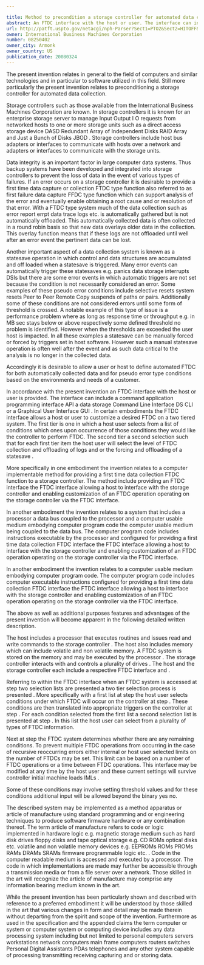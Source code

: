 ```yaml
---

title: Method to precondition a storage controller for automated data collection based on host input
abstract: An FTDC interface with the host or user. The interface can include a command application programming interface (API) or a data storage Command-Line Interface (DS CLI)/Graphical User Interface (GUI). In certain embodiments, the FTDC interface allows a host or user to customize a desired FTDC on a two-tiered system. The first tier is one in which a host/user selects, from a list of conditions, which ones, upon occurrence of those conditions, they would like the controller to perform FTDC. In the second tier a second selection is made such that for each first tier item, the host/user will select the level of FTDC (collection and offloading of logs and/or the forcing and offloading of a statesave).
url: http://patft.uspto.gov/netacgi/nph-Parser?Sect1=PTO2&Sect2=HITOFF&p=1&u=%2Fnetahtml%2FPTO%2Fsearch-adv.htm&r=1&f=G&l=50&d=PALL&S1=08250402&OS=08250402&RS=08250402
owner: International Business Machines Corporation
number: 08250402
owner_city: Armonk
owner_country: US
publication_date: 20080324
---
```

The present invention relates in general to the field of computers and similar technologies and in particular to software utilized in this field. Still more particularly the present invention relates to preconditioning a storage controller for automated data collection.

Storage controllers such as those available from the International Business Machines Corporation are known. In storage controllers it is known for an enterprise storage server to manage Input Output I O requests from networked hosts to one or more storage units such as a direct access storage device DASD Redundant Array of Independent Disks RAID Array and Just a Bunch of Disks JBOD . Storage controllers include host bus adapters or interfaces to communicate with hosts over a network and adapters or interfaces to communicate with the storage units.

Data integrity is an important factor in large computer data systems. Thus backup systems have been developed and integrated into storage controllers to prevent the loss of data in the event of various types of failures. If an error occurs on a storage controller it is desirable to provide a first time data capture or collection FTDC type function also referred to as first failure data capture FFDC type function which can support analysis of the error and eventually enable obtaining a root cause and or resolution of that error. With a FTDC type system much of the data collection such as error report errpt data trace logs etc. is automatically gathered but is not automatically offloaded. This automatically collected data is often collected in a round robin basis so that new data overlays older data in the collection. This overlay function means that if these logs are not offloaded until well after an error event the pertinent data can be lost.

Another important aspect of a data collection system is known as a statesave operation in which control and data structures are accumulated and off loaded when a statesave is triggered. Many error events can automatically trigger these statesaves e.g. panics data storage interrupts DSIs but there are some error events in which automatic triggers are not set because the condition is not necessarily considered an error. Some examples of these pseudo error conditions include selective resets system resets Peer to Peer Remote Copy suspends of paths or pairs. Additionally some of these conditions are not considered errors until some form of threshold is crossed. A notable example of this type of issue is a performance problem where as long as response time or throughput e.g. in MB sec stays below or above respectively some defined threshold no problem is identified. However when the thresholds are exceeded the user host is impacted. In all these examples a statesave can be manually forced or forced by triggers set in host software. However such a manual statesave operation is often well after the event and as such data critical to the analysis is no longer in the collected data.

Accordingly it is desirable to allow a user or host to define automated FTDC for both automatically collected data and for pseudo error type conditions based on the environments and needs of a customer.

In accordance with the present invention an FTDC interface with the host or user is provided. The interface can include a command application programming interface API a data storage Command Line Interface DS CLI or a Graphical User Interface GUI . In certain embodiments the FTDC interface allows a host or user to customize a desired FTDC on a two tiered system. The first tier is one in which a host user selects from a list of conditions which ones upon occurrence of those conditions they would like the controller to perform FTDC. The second tier a second selection such that for each first tier item the host user will select the level of FTDC collection and offloading of logs and or the forcing and offloading of a statesave .

More specifically in one embodiment the invention relates to a computer implementable method for providing a first time data collection FTDC function to a storage controller. The method include providing an FTDC interface the FTDC interface allowing a host to interface with the storage controller and enabling customization of an FTDC operation operating on the storage controller via the FTDC interface.

In another embodiment the invention relates to a system that includes a processor a data bus coupled to the processor and a computer usable medium embodying computer program code the computer usable medium being coupled to the data bus. The computer program code includes instructions executable by the processor and configured for providing a first time data collection FTDC interface the FTDC interface allowing a host to interface with the storage controller and enabling customization of an FTDC operation operating on the storage controller via the FTDC interface.

In another embodiment the invention relates to a computer usable medium embodying computer program code. The computer program code includes computer executable instructions configured for providing a first time data collection FTDC interface the FTDC interface allowing a host to interface with the storage controller and enabling customization of an FTDC operation operating on the storage controller via the FTDC interface.

The above as well as additional purposes features and advantages of the present invention will become apparent in the following detailed written description.

The host includes a processor that executes routines and issues read and write commands to the storage controller . The host also includes memory which can include volatile and non volatile memory. A FTDC system is stored on the memory and may be executed by the processor . The storage controller interacts with and controls a plurality of drives . The host and the storage controller each include a respective FTDC interface and .

Referring to within the FTDC interface when an FTDC system is accessed at step two selection lists are presented a two tier selection process is presented . More specifically with a first list at step the host user selects conditions under which FTDC will occur on the controller at step . These conditions are then translated into appropriate triggers on the controller at step . For each condition selected from the first list a second selection list is presented at step . In this list the host user can select from a plurality of types of FTDC information.

Next at step the FTDC system determines whether there are any remaining conditions. To prevent multiple FTDC operations from occurring in the case of recursive reoccurring errors either internal or host user selected limits on the number of FTDCs may be set. This limit can be based on a number of FTDC operations or a time between FTDC operations. This interface may be modified at any time by the host user and these current settings will survive controller initial machine loads IMLs .

Some of these conditions may involve setting threshold values and for these conditions additional input will be allowed beyond the binary yes no. 

The described system may be implemented as a method apparatus or article of manufacture using standard programming and or engineering techniques to produce software firmware hardware or any combination thereof. The term article of manufacture refers to code or logic implemented in hardware logic e.g. magnetic storage medium such as hard disk drives floppy disks and tape optical storage e.g. CD ROMs optical disks etc. volatile and non volatile memory devices e.g. EEPROMs ROMs PROMs RAMs DRAMs SRAMs firmware programmable logic etc. . Code in the computer readable medium is accessed and executed by a processor. The code in which implementations are made may further be accessible through a transmission media or from a file server over a network. Those skilled in the art will recognize the article of manufacture may comprise any information bearing medium known in the art.

While the present invention has been particularly shown and described with reference to a preferred embodiment it will be understood by those skilled in the art that various changes in form and detail may be made therein without departing from the spirit and scope of the invention. Furthermore as used in the specification and the appended claims the term computer or system or computer system or computing device includes any data processing system including but not limited to personal computers servers workstations network computers main frame computers routers switches Personal Digital Assistants PDAs telephones and any other system capable of processing transmitting receiving capturing and or storing data.

